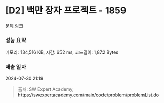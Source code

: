 # [D2] 백만 장자 프로젝트 - 1859 

[문제 링크](https://swexpertacademy.com/main/code/problem/problemDetail.do?contestProbId=AV5LrsUaDxcDFAXc) 

### 성능 요약

메모리: 134,516 KB, 시간: 652 ms, 코드길이: 1,872 Bytes

### 제출 일자

2024-07-30 21:19



> 출처: SW Expert Academy, https://swexpertacademy.com/main/code/problem/problemList.do